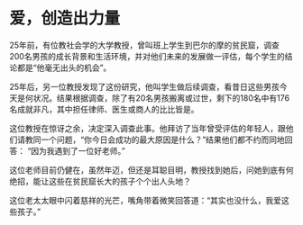 # 爱，创造出力量

25年前，有位教社会学的大学教授，曾叫班上学生到巴尔的摩的贫民窟，调查200名男孩的成长背景和生活环境，并对他们未来的发展做一评估，每个学生的结论都是“他毫无出头的机会”。 

25年后，另一位教授发现了这份研究，他叫学生做后续调查，看昔日这些男孩今天是何状况。结果根据调查，除了有20名男孩搬离或过世，剩下的180名中有176名成就非凡，其中担任律师、医生或商人的比比皆是。 

这位教授在惊讶之余，决定深入调查此事。他拜访了当年曾受评估的年轻人，跟他们请教同一个问题，“你今日会成功的最大原因是什么？”结果他们都不约而同地回答： “因为我遇到了一位好老师。” 

这位老师目前仍健在，虽然年迈，但还是耳聪目明，教授找到她后，问她到底有何绝招，能让这些在贫民窟长大的孩子个个出人头地？ 

这位老太太眼中闪着慈祥的光芒，嘴角带着微笑回答道：“其实也没什么，我爱这些孩子。”
 